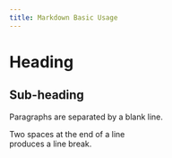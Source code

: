 ```yaml
---
title: Markdown Basic Usage
---
```

# Heading

## Sub-heading

Paragraphs are separated
by a blank line.

Two spaces at the end of a line  
produces a line break.
